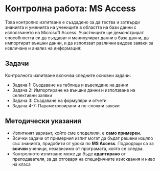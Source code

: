# Контролна работа: MS Access
Това контролно изпитване е създадено за да тества и затвърди знанията и уменията на учениците в областта на бази данни с използването на Microsoft Access. Участниците ще демонстрират способността си да създават и манипулират данни в база данни, да импортират външни данни, и да използват различни видове заявки за извличане и анализ на информация:

## Задачи
Контролното изпитване включва следните основни задачи:
 - Задача 1: Създаване на таблица и въвеждане на данни
 - Задача 2: Импортиране на външни данни и използване на селективни заявки
 - Задача 3: Създаване на формуляри и отчети
 - Задача 4-7: Параметризирани и по-сложни заявки

## Методически указания
 - Изпитният вариант, който сме споделили, е **само примерен**.
 - Всички задачи от примерния изпит могат да бъдат решени изцяло със знанията, придобити от урока по **MS Access**. Подходящи са за **всички** ученици, независимо от програмата, която се следва.
 - Контролното изпитване може да бъде **адаптирано** от преподавателя, за да отговаря на специфичните изисквания и ниво на класа

